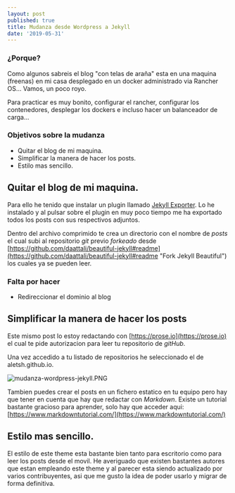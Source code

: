 ```yaml
---
layout: post
published: true
title: Mudanza desde Wordpress a Jekyll
date: '2019-05-31'
---
```

### ¿Porque?
Como algunos sabreis el blog "con telas de araña" esta en una maquina (freenas) en mi casa desplegado en un docker administrado via Rancher OS... Vamos, un poco royo.

Para practicar es muy bonito, configurar el rancher, configurar los contenedores, desplegar los dockers e incluso hacer un balanceador de carga...

### Objetivos sobre la mudanza
* Quitar el blog de mi maquina.
* Simplificar la manera de hacer los posts.
* Estilo mas sencillo.

## Quitar el blog de mi maquina.
Para ello he tenido que instalar un plugin llamado [Jekyll Exporter](https://wordpress.org/plugins/jekyll-exporter/ "Jekyll Exporter"). Lo he instalado y al pulsar sobre el plugin en muy poco tiempo me ha exportado todos los posts con sus respectivos adjuntos.

Dentro del archivo comprimido te crea un directorio con el nombre de _posts_ el cual subi al repositorio _git_ previo _forkeado_ desde [https://github.com/daattali/beautiful-jekyll#readme](https://github.com/daattali/beautiful-jekyll#readme "Fork Jekyll Beautiful") los cuales ya se pueden leer.

### Falta por hacer
* Redireccionar el dominio al blog

## Simplificar la manera de hacer los posts
Este mismo post lo estoy redactando con [https://prose.io](https://prose.io) el cual te pide autorizacion para leer tu repositorio de _gitHub_.

Una vez accedido a tu listado de repositorios he seleccionado el de aletsh.github.io.

![mudanza-wordpress-jekyll.PNG]({{site.baseurl}}/img/mudanza-wordpress-jekyll.PNG)

Tambien puedes crear el posts en un fichero estatico en tu equipo pero hay que tener en cuenta que hay que redactar con _Markdown_. Existe un tutorial bastante gracioso para aprender, solo hay que acceder aqui:  [https://www.markdowntutorial.com/](https://www.markdowntutorial.com/)

## Estilo mas sencillo.
El estilo de este theme esta bastante bien tanto para escritorio como para leer los posts desde el movil. He averiguado que existen bastantes autores que estan empleando este theme y al parecer esta siendo actualizado por varios contribuyentes, asi que me gusto la idea de poder usarlo y migrar de forma definitiva.
